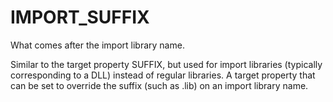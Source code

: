   

# IMPORT_SUFFIX  
What comes after the import library name.  

Similar to the target property SUFFIX, but used
for import libraries (typically corresponding to a DLL) instead of
regular libraries.  A target property that can be set to override
the suffix (such as .lib) on an import library name.  

